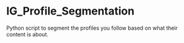# IG_Profile_Segmentation
Python script to segment the profiles you follow based on what their content is about. 
